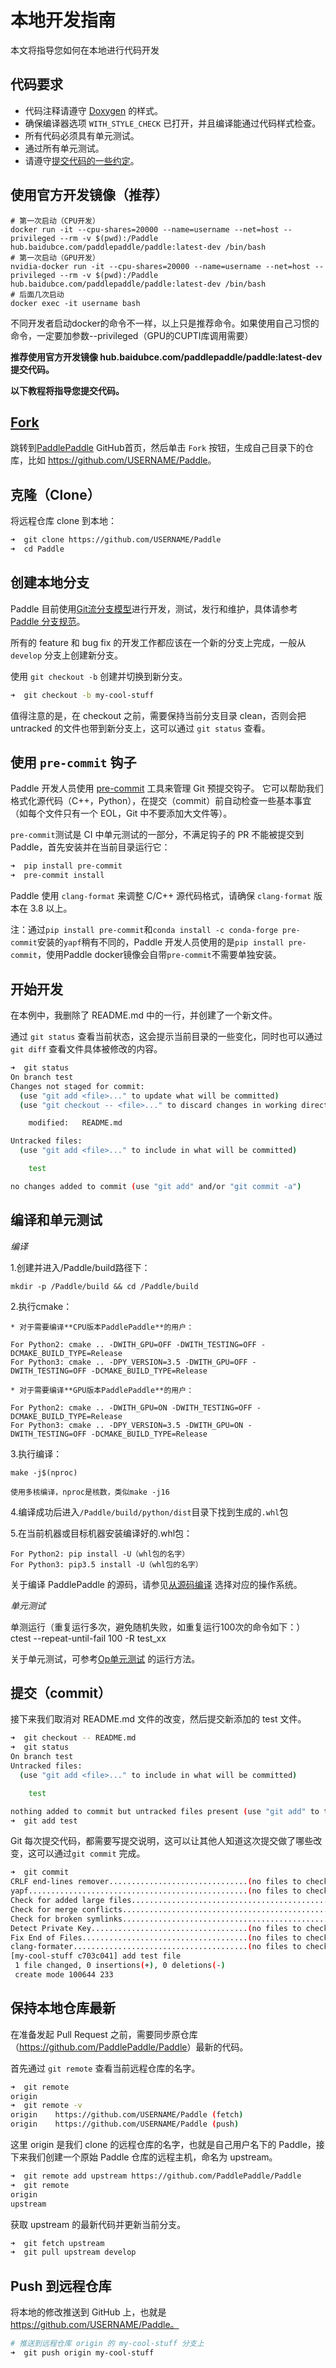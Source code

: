 # 本地开发指南

本文将指导您如何在本地进行代码开发

## 代码要求
- 代码注释请遵守 [Doxygen](http://www.doxygen.nl/) 的样式。
- 确保编译器选项 `WITH_STYLE_CHECK` 已打开，并且编译能通过代码样式检查。
- 所有代码必须具有单元测试。
- 通过所有单元测试。
- 请遵守[提交代码的一些约定](#提交代码的一些约定)。


## 使用官方开发镜像（推荐）

```
# 第一次启动（CPU开发）
docker run -it --cpu-shares=20000 --name=username --net=host --privileged --rm -v $(pwd):/Paddle hub.baidubce.com/paddlepaddle/paddle:latest-dev /bin/bash
# 第一次启动（GPU开发）
nvidia-docker run -it --cpu-shares=20000 --name=username --net=host --privileged --rm -v $(pwd):/Paddle hub.baidubce.com/paddlepaddle/paddle:latest-dev /bin/bash
# 后面几次启动
docker exec -it username bash
```

不同开发者启动docker的命令不一样，以上只是推荐命令。如果使用自己习惯的命令，一定要加参数--privileged（GPU的CUPTI库调用需要）

**推荐使用官方开发镜像 hub.baidubce.com/paddlepaddle/paddle:latest-dev 提交代码。**

**以下教程将指导您提交代码。**

## [Fork](https://help.github.com/articles/fork-a-repo/)

跳转到[PaddlePaddle](https://github.com/PaddlePaddle/Paddle) GitHub首页，然后单击 `Fork` 按钮，生成自己目录下的仓库，比如 <https://github.com/USERNAME/Paddle>。

## 克隆（Clone）

将远程仓库 clone 到本地：

```bash
➜  git clone https://github.com/USERNAME/Paddle
➜  cd Paddle
```


## 创建本地分支

Paddle 目前使用[Git流分支模型](http://nvie.com/posts/a-successful-git-branching-model/)进行开发，测试，发行和维护，具体请参考 [Paddle 分支规范](https://github.com/PaddlePaddle/FluidDoc/blob/develop/doc/fluid/design/others/releasing_process.md)。

所有的 feature 和 bug fix 的开发工作都应该在一个新的分支上完成，一般从 `develop` 分支上创建新分支。

使用 `git checkout -b` 创建并切换到新分支。

```bash
➜  git checkout -b my-cool-stuff
```

值得注意的是，在 checkout 之前，需要保持当前分支目录 clean，否则会把 untracked 的文件也带到新分支上，这可以通过 `git status` 查看。

## 使用 `pre-commit` 钩子

Paddle 开发人员使用 [pre-commit](http://pre-commit.com/) 工具来管理 Git 预提交钩子。 它可以帮助我们格式化源代码（C++，Python），在提交（commit）前自动检查一些基本事宜（如每个文件只有一个 EOL，Git 中不要添加大文件等）。

`pre-commit`测试是 CI 中单元测试的一部分，不满足钩子的 PR 不能被提交到 Paddle，首先安装并在当前目录运行它：

```bash
➜  pip install pre-commit
➜  pre-commit install
```

Paddle 使用 `clang-format` 来调整 C/C++ 源代码格式，请确保 `clang-format` 版本在 3.8 以上。

注：通过`pip install pre-commit`和`conda install -c conda-forge pre-commit`安装的`yapf`稍有不同的，Paddle 开发人员使用的是`pip install pre-commit`，使用Paddle docker镜像会自带`pre-commit`不需要单独安装。

## 开始开发

在本例中，我删除了 README.md 中的一行，并创建了一个新文件。

通过 `git status` 查看当前状态，这会提示当前目录的一些变化，同时也可以通过 `git diff` 查看文件具体被修改的内容。

```bash
➜  git status
On branch test
Changes not staged for commit:
  (use "git add <file>..." to update what will be committed)
  (use "git checkout -- <file>..." to discard changes in working directory)

    modified:   README.md

Untracked files:
  (use "git add <file>..." to include in what will be committed)

    test

no changes added to commit (use "git add" and/or "git commit -a")
```

## 编译和单元测试

*编译*

1.创建并进入/Paddle/build路径下：

    mkdir -p /Paddle/build && cd /Paddle/build

2.执行cmake：


    * 对于需要编译**CPU版本PaddlePaddle**的用户：

    For Python2: cmake .. -DWITH_GPU=OFF -DWITH_TESTING=OFF -DCMAKE_BUILD_TYPE=Release
    For Python3: cmake .. -DPY_VERSION=3.5 -DWITH_GPU=OFF -DWITH_TESTING=OFF -DCMAKE_BUILD_TYPE=Release

    * 对于需要编译**GPU版本PaddlePaddle**的用户：

    For Python2: cmake .. -DWITH_GPU=ON -DWITH_TESTING=OFF -DCMAKE_BUILD_TYPE=Release
    For Python3: cmake .. -DPY_VERSION=3.5 -DWITH_GPU=ON -DWITH_TESTING=OFF -DCMAKE_BUILD_TYPE=Release

3.执行编译：

    make -j$(nproc)

    使用多核编译，nproc是核数，类似make -j16

4.编译成功后进入`/Paddle/build/python/dist`目录下找到生成的`.whl`包

5.在当前机器或目标机器安装编译好的.whl包：

    For Python2: pip install -U（whl包的名字）
    For Python3: pip3.5 install -U（whl包的名字）

关于编译 PaddlePaddle 的源码，请参见[从源码编译](../../../install/compile/fromsource.html) 选择对应的操作系统。

*单元测试*

单测运行（重复运行多次，避免随机失败，如重复运行100次的命令如下：）
ctest --repeat-until-fail 100 -R test_xx

关于单元测试，可参考[Op单元测试](../new_op/new_op.html#id7) 的运行方法。

## 提交（commit）

接下来我们取消对 README.md 文件的改变，然后提交新添加的 test 文件。

```bash
➜  git checkout -- README.md
➜  git status
On branch test
Untracked files:
  (use "git add <file>..." to include in what will be committed)

    test

nothing added to commit but untracked files present (use "git add" to track)
➜  git add test
```

Git 每次提交代码，都需要写提交说明，这可以让其他人知道这次提交做了哪些改变，这可以通过`git commit` 完成。

```bash
➜  git commit
CRLF end-lines remover...............................(no files to check)Skipped
yapf.................................................(no files to check)Skipped
Check for added large files..............................................Passed
Check for merge conflicts................................................Passed
Check for broken symlinks................................................Passed
Detect Private Key...................................(no files to check)Skipped
Fix End of Files.....................................(no files to check)Skipped
clang-formater.......................................(no files to check)Skipped
[my-cool-stuff c703c041] add test file
 1 file changed, 0 insertions(+), 0 deletions(-)
 create mode 100644 233
```


## 保持本地仓库最新

在准备发起 Pull Request 之前，需要同步原仓库（<https://github.com/PaddlePaddle/Paddle>）最新的代码。

首先通过 `git remote` 查看当前远程仓库的名字。

```bash
➜  git remote
origin
➜  git remote -v
origin    https://github.com/USERNAME/Paddle (fetch)
origin    https://github.com/USERNAME/Paddle (push)
```

这里 origin 是我们 clone 的远程仓库的名字，也就是自己用户名下的 Paddle，接下来我们创建一个原始 Paddle 仓库的远程主机，命名为 upstream。

```bash
➜  git remote add upstream https://github.com/PaddlePaddle/Paddle
➜  git remote
origin
upstream
```

获取 upstream 的最新代码并更新当前分支。

```bash
➜  git fetch upstream
➜  git pull upstream develop
```

## Push 到远程仓库

将本地的修改推送到 GitHub 上，也就是 https://github.com/USERNAME/Paddle。

```bash
# 推送到远程仓库 origin 的 my-cool-stuff 分支上
➜  git push origin my-cool-stuff
```
